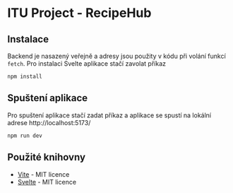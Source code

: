 # ITU Project - RecipeHub
## Instalace
Backend je nasazený veřejně a adresy jsou použity v kódu při volání funkcí `fetch`. Pro instalaci Svelte aplikace stačí zavolat příkaz 
```
npm install
```

## Spuštení aplikace
Pro spuštení aplikace stačí zadat příkaz a aplikace se spustí na lokální adrese http://localhost:5173/
```
npm run dev
```

## Použité knihovny
- [Vite](https://github.com/vitejs/vite) - MIT licence
- [Svelte](https://github.com/sveltejs/svelte) - MIT licence
